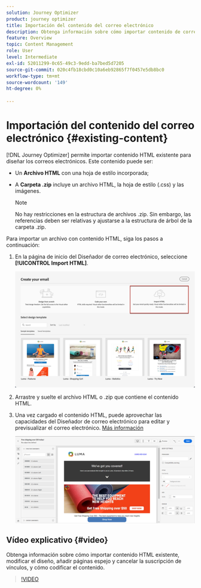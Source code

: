 ```yaml
---
solution: Journey Optimizer
product: journey optimizer
title: Importación del contenido del correo electrónico
description: Obtenga información sobre cómo importar contenido de correo electrónico
feature: Overview
topic: Content Management
role: User
level: Intermediate
exl-id: 52011299-0c65-49c3-9edd-ba7bed5d7205
source-git-commit: 020c4fb18cbd0c10a6eb92865f7f0457e5db8bc0
workflow-type: tm+mt
source-wordcount: '149'
ht-degree: 0%

---
```


# Importación del contenido del correo electrónico {#existing-content}

[!DNL Journey Optimizer] permite importar contenido HTML existente para diseñar los correos electrónicos. Este contenido puede ser:

* Un **Archivo HTML** con una hoja de estilo incorporada;
* A **Carpeta .zip** incluye un archivo HTML, la hoja de estilo (.css) y las imágenes.

   >[!NOTE]
   >
   >No hay restricciones en la estructura de archivos .zip. Sin embargo, las referencias deben ser relativas y ajustarse a la estructura de árbol de la carpeta .zip.

Para importar un archivo con contenido HTML, siga los pasos a continuación:

1. En la página de inicio del Diseñador de correo electrónico, seleccione **[!UICONTROL Import HTML]**.

   ![](assets/import-html_2.png)

1. Arrastre y suelte el archivo HTML o .zip que contiene el contenido HTML.

1. Una vez cargado el contenido HTML, puede aprovechar las capacidades del Diseñador de correo electrónico para editar y previsualizar el correo electrónico. [Más información](content-from-scratch.md)

   ![](assets/html-imported.png)

## Vídeo explicativo {#video}

Obtenga información sobre cómo importar contenido HTML existente, modificar el diseño, añadir páginas espejo y cancelar la suscripción de vínculos, y cómo codificar el contenido.

>[!VIDEO](https://video.tv.adobe.com/v/334102?quality=12)
